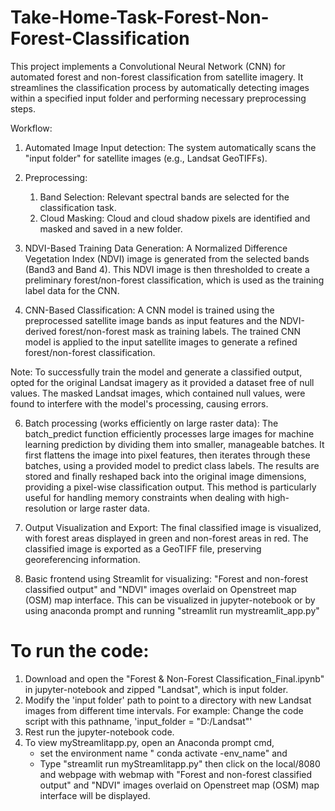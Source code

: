 # Take-Home-Task-Forest-Non-Forest-Classification 

This project implements a Convolutional Neural Network (CNN) for automated forest and non-forest classification from satellite imagery. It streamlines the classification process by automatically detecting images within a specified input folder and performing necessary preprocessing steps.

Workflow:

1) Automated Image Input detection:
   The system automatically scans the "input folder" for satellite images (e.g., Landsat GeoTIFFs).

2) Preprocessing:
   1) Band Selection: Relevant spectral bands are selected for the classification task.
   2) Cloud Masking: Cloud and cloud shadow pixels are identified and masked and saved in a new folder.

3) NDVI-Based Training Data Generation: A Normalized Difference Vegetation Index (NDVI) image is generated from the selected bands (Band3 and Band 4). This NDVI image is then thresholded to create a preliminary forest/non-forest classification, which is used as the training label data for the CNN.

4) CNN-Based Classification:
   A CNN model is trained using the preprocessed satellite image bands as input features and the NDVI-derived forest/non-forest mask as training labels.
    The trained CNN model is applied to the input satellite images to generate a refined forest/non-forest classification.

Note: To successfully train the model and generate a classified output, opted for the original Landsat imagery as it provided a dataset free of null values. The masked Landsat images, which contained null values, were found to interfere with the model's processing, causing errors.

6) Batch processing (works efficiently on large raster data):
    The batch_predict function efficiently processes large images for machine learning prediction by dividing them into smaller, manageable batches. It first flattens the image into pixel features, then iterates through these batches, using a provided model to predict class labels. The results are stored and finally reshaped back into the original image dimensions, providing a pixel-wise classification output. This method is particularly useful for handling memory constraints when dealing with high-resolution or large raster data.

7) Output Visualization and Export: The final classified image is visualized, with forest areas displayed in green and non-forest areas in red. The classified image is exported as a GeoTIFF file, preserving georeferencing information.

8) Basic frontend  using Streamlit for visualizing: "Forest and non-forest classified output" and "NDVI" images overlaid on Openstreet map (OSM) map interface. This can be visualized in jupyter-notebook or by using anaconda prompt and running "streamlit run mystreamlit_app.py"


# To run the code:
1) Download and open the "Forest & Non-Forest Classification_Final.ipynb" in jupyter-notebook and zipped "Landsat", which is input folder.
2) Modify the 'input folder' path to point to a directory with new Landsat images from different time intervals. For example: Change the code script with this pathname, 'input_folder = "D:/Landsat"'
3) Rest run the jupyter-notebook code.
4) To view myStreamlitapp.py, open an Anaconda prompt cmd,
      - set the environment name " conda activate -env_name" and
      - Type "streamlit run myStreamlitapp.py" then click on the local/8080 and webpage with webmap with "Forest and non-forest classified output" and "NDVI" images overlaid on Openstreet map (OSM) map interface will be displayed. 
